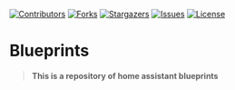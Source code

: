 
 [![Contributors][contributors-shield]][contributors-url]
 [![Forks][forks-shield]][forks-url]
 [![Stargazers][stars-shield]][stars-url]
 [![Issues][issues-shield]][issues-url]
 [![License][license-shield]][license-url]

 [contributors-shield]: https://img.shields.io/github/contributors/kukuxx/Blueprints.svg?style=for-the-badge
 [contributors-url]: https://github.com/kukuxx/Blueprints/graphs/contributors

 [forks-shield]: https://img.shields.io/github/forks/kukuxx/Blueprints.svg?style=for-the-badge
 [forks-url]: https://github.com/kukuxx/Blueprints/network/members

 [stars-shield]: https://img.shields.io/github/stars/kukuxx/Blueprints.svg?style=for-the-badge
 [stars-url]: https://github.com/kukuxx/Blueprints/stargazers

 [issues-shield]: https://img.shields.io/github/issues/kukuxx/Blueprints.svg?style=for-the-badge
 [issues-url]: https://github.com/kukuxx/Blueprints/issues

 [license-shield]: https://img.shields.io/github/license/kukuxx/Blueprints.svg?style=for-the-badge
 [license-url]: https://github.com/kukuxx/Blueprints/blob/main/LICENSE

# Blueprints

> **This is a repository of home assistant blueprints**

